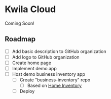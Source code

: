 # Kwila Cloud

Coming Soon!

## Roadmap

- [ ] Add basic description to GitHub organization
- [ ] Add logo to GitHub organization
- [ ] Create home page
- [ ] Implement demo app
- [ ] Host demo business inventory app
  - [ ] Create "business-inventory" repo
    - [ ] Based on [Home Inventory](https://github.com/el-apps/Home-Inventory)
  - [ ] Deploy
